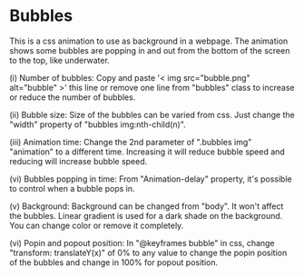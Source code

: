 # Bubbles

This is a css animation to use as background in a webpage.
The animation shows some bubbles are popping in and out from the bottom of the screen to the top, like underwater.


(i) Number of bubbles:
Copy and paste '< img src="bubble.png" alt="bubble" >' this line or remove one line from "bubbles" class to increase or reduce the number of bubbles.

(ii) Bubble size:
Size of the bubbles can be varied from css. Just change the "width" property of "bubbles img:nth-child(n)".

(iii) Animation time:
Change the 2nd parameter of ".bubbles img" "animation" to a different time. Increasing it will reduce bubble speed and reducing will increase bubble speed.

(vi) Bubbles popping in time:
From "Animation-delay" property, it's possible to control when a bubble pops in.

(v) Background:
Background can be changed from "body". It won't affect the bubbles. Linear gradient is used for a dark shade on the background. You can change color or remove it 
completely.

(vi) Popin and popout position:
In "@keyframes bubble" in css, change "transform: translateY(x)" of 0% to any value to change the popin position of the bubbles and change in 100% for popout position.















